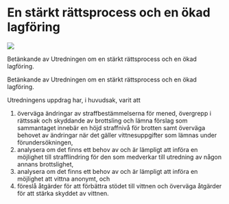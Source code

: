 # En stärkt rättsprocess och en ökad lagföring

![](/contentassets/0c3405f4e8554d2fb29df1666ff5248d/sou_2021-35_omslag_fram.jpg?width=150&quality=85)

Betänkande av Utredningen om en stärkt rättsprocess och en ökad lagföring.

Betänkande av Utredningen om en stärkt rättsprocess och en ökad lagföring.

Utredningens uppdrag har, i huvudsak, varit att

1. överväga ändringar av straffbestämmelserna för mened, övergrepp i rättssak och skyddande av brottsling och lämna förslag som sammantaget innebär en höjd straffnivå för brotten samt överväga behovet av ändringar när det gäller vittnesuppgifter som lämnas under förundersökningen,
2. analysera om det finns ett behov av och är lämpligt att införa en möjlighet till strafflindring för den som medverkar till utredning av någon annans brottslighet,
3. analysera om det finns ett behov av och är lämpligt att införa en möjlighet att vittna anonymt, och
4. föreslå åtgärder för att förbättra stödet till vittnen och överväga åtgärder för att stärka skyddet av vittnen.
